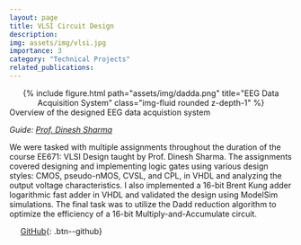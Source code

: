 ```yaml
---
layout: page
title: VLSI Circuit Design
description:
img: assets/img/vlsi.jpg
importance: 3
category: "Technical Projects"
related_publications:
---
```


<center>
<div class="row">
    <div class="col-sm mt-4 mt-md-0">
        {% include figure.html path="assets/img/dadda.png" title="EEG Data Acquisition System" class="img-fluid rounded z-depth-1" %}
    </div>
</div>
</center>
<div class="caption">
    Overview of the designed EEG data acquistion system
</div>

_Guide: [Prof. Dinesh Sharma](https://www.ee.iitb.ac.in/wiki/faculty/dinesh)_

We were tasked with multiple assignments throughout the duration of the course EE671: VLSI Design taught by Prof. Dinesh Sharma. The assignments covered designing and implementing logic gates using various design styles: CMOS, pseudo-nMOS, CVSL, and CPL, in VHDL and analyzing the output voltage characteristics. I also implemented a 16-bit Brent Kung adder logarithmic fast adder in VHDL and validated the design using ModelSim simulations. The final task was to utilize the Dadd reduction algorithm to optimize the efficiency of a 16-bit Multiply-and-Accumulate circuit.

&nbsp;&nbsp;&nbsp;&nbsp; [GitHub](https://github.com/AnubhavBhatla/VLSI-Design){: .btn--github}
